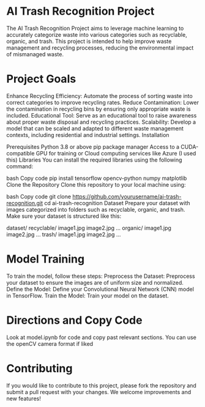 # AI Trash Recognition Project

The AI Trash Recognition Project aims to leverage machine learning to accurately categorize waste into various categories such as recyclable, organic, and trash. This project is intended to help improve waste management and recycling processes, reducing the environmental impact of mismanaged waste.

# Project Goals
Enhance Recycling Efficiency: Automate the process of sorting waste into correct categories to improve recycling rates.
Reduce Contamination: Lower the contamination in recycling bins by ensuring only appropriate waste is included.
Educational Tool: Serve as an educational tool to raise awareness about proper waste disposal and recycling practices.
Scalability: Develop a model that can be scaled and adapted to different waste management contexts, including residential and industrial settings.
Installation

Prerequisites
Python 3.8 or above
pip package manager
Access to a CUDA-compatible GPU for training or Cloud computing services like Azure (I used this)
Libraries
You can install the required libraries using the following command:

bash
Copy code
pip install tensorflow opencv-python numpy matplotlib
Clone the Repository
Clone this repository to your local machine using:

bash
Copy code
git clone https://github.com/yourusername/ai-trash-recognition.git
cd ai-trash-recognition
Dataset
Prepare your dataset with images categorized into folders such as recyclable, organic, and trash. Make sure your dataset is structured like this:


dataset/
    recyclable/
        image1.jpg
        image2.jpg
        ...
    organic/
        image1.jpg
        image2.jpg
        ...
    trash/
        image1.jpg
        image2.jpg
        ...


# Model Training
To train the model, follow these steps:
Preprocess the Dataset: Preprocess your dataset to ensure the images are of uniform size and normalized.
Define the Model: Define your Convolutional Neural Network (CNN) model in TensorFlow.
Train the Model: Train your model on the dataset.

# Directions and Copy Code
Look at model.ipynb for code and copy past relevant sections. You can use the openCV camera format if liked

# Contributing
If you would like to contribute to this project, please fork the repository and submit a pull request with your changes. We welcome improvements and new features!
        
